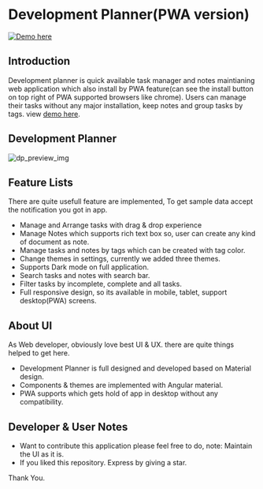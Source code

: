 # Development Planner(PWA version)
[![Demo here](https://developmentplannerv2.netlify.app/home/work-list)](https://developmentplannerv2.netlify.app/home/work-list)

## Introduction

Development planner is quick available task manager and notes maintianing web application which also install by PWA feature(can see the install button on top right of PWA supported browsers like chrome). Users can manage their tasks without any major installation, keep notes and group tasks by tags. view [demo here](https://developmentplannerv2.netlify.app/home/work-list).

## Development Planner

![dp_preview_img](https://user-images.githubusercontent.com/69761548/148632326-a8d686a0-78d4-47c5-8af8-1f2e022aad9b.png)

## Feature Lists

There are quite usefull feature are implemented, To get sample data accept the notification you got in app.

* Manage and Arrange tasks with drag & drop experience
* Manage Notes which supports rich text box so, user can create any kind of document as note.
* Manage tasks and notes by tags which can be created with tag color.
* Change themes in settings, currently we added three themes.
* Supports Dark mode on full application.
* Search tasks and notes with search bar.
* Filter tasks by incomplete, complete and all tasks.
* Full responsive design, so its available in mobile, tablet, support desktop(PWA) screens.

## About UI

As Web developer, obviously love best UI & UX. there are quite things helped to get here.

* Development Planner is full designed and developed based on Material design.
* Components & themes are implemented with Angular material.
* PWA supports which gets hold of app in desktop without any compatibility.


## Developer & User Notes

* Want to contribute this application please feel free to do, note: Maintain the UI as it is.
* If you liked this repository. Express by giving a star.

Thank You.
